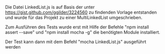 Die Datei LinkedList.js is auf Basis der unter https://gist.github.com/ggilder/3224560 zu findenden Vorlage
entstanden und wurde für das Projekt zu einer MultiLinkedList umgeschrieben.

Zum Ausführen des Tests wurde erst mit Hilfe der Befehle "npm install assert --save"
und "npm install mocha -g" die benötigten Module installiert.

Der Test kann dann mit dem Befehl "mocha LinkedList.js" ausgeführt werden
